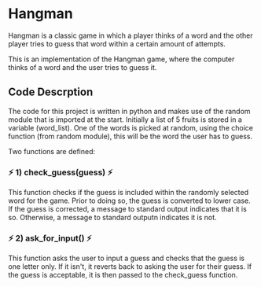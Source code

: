 # Hangman
Hangman is a classic game in which a player thinks of a word and the other player tries to guess that word within a certain amount of attempts.

This is an implementation of the Hangman game, where the computer thinks of a word and the user tries to guess it. 

## Code Descrption

The code for this project is written in python and makes use of the random module that is imported at the start. Initially a list of 5 fruits is stored in a variable (word_list). One of the words is picked at random, using the choice function (from random module), this will be the word the user has to guess.

Two functions are defined:

### :zap: 1) check_guess(guess) :zap:
This function checks if the guess is included within the randomly selected word for the game. Prior to doing so, the guess is converted to lower case. If the guess is corrected, a message to standard output indicates that it is so. Otherwise, a message to standard outputn indicates it is not. 

### :zap: 2) ask_for_input() :zap:
This function asks the user to input a guess and checks that the guess is one letter only. If it isn't, it reverts back to asking the user for their guess. If the guess is acceptable, it is then passed to the check_guess function.

